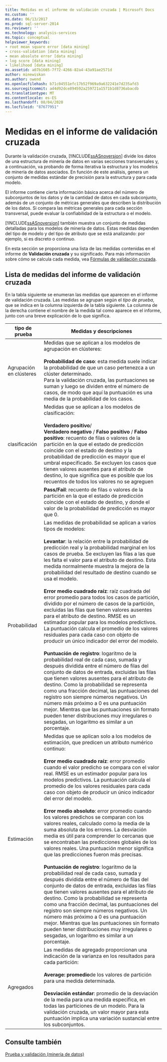 ```yaml
---
title: Medidas en el informe de validación cruzada | Microsoft Docs
ms.custom: ''
ms.date: 06/13/2017
ms.prod: sql-server-2014
ms.reviewer: ''
ms.technology: analysis-services
ms.topic: conceptual
helpviewer_keywords:
- root mean square error [data mining]
- cross-validation [data mining]
- mean absolute error [data mining]
- log score [data mining]
- likelihood [data mining]
ms.assetid: a07b1665-7f72-4266-82a4-43a91ae2571d
author: minewiskan
ms.author: owend
ms.openlocfilehash: b71c04551efc17b52f969a9a632241e7d235afd3
ms.sourcegitcommit: ad4d92dce894592a259721a1571b1d8736abacdb
ms.translationtype: MT
ms.contentlocale: es-ES
ms.lasthandoff: 08/04/2020
ms.locfileid: "87677951"
---
```

# <a name="measures-in-the-cross-validation-report"></a>Medidas en el informe de validación cruzada
  Durante la validación cruzada, [!INCLUDE[ssASnoversion](../../includes/ssasnoversion-md.md)] divide los datos de una estructura de minería de datos en varias secciones transversales y, a continuación, va probando de forma iterativa la estructura y los modelos de minería de datos asociados. En función de este análisis, genera un conjunto de medidas estándar de precisión para la estructura y para cada modelo.  
  
 El informe contiene cierta información básica acerca del número de subconjuntos de los datos y de la cantidad de datos en cada subconjunto, además de un conjunto de métricas generales que describen la distribución de los datos. Si compara las métricas generales para cada sección transversal, puede evaluar la confiabilidad de la estructura o el modelo.  
  
 [!INCLUDE[ssASnoversion](../../includes/ssasnoversion-md.md)] también muestra un conjunto de medidas detalladas para los modelos de minería de datos. Estas medidas dependen del tipo de modelo y del tipo de atributo que se está analizando: por ejemplo, si es discreto o continuo.  
  
 En esta sección se proporciona una lista de las medidas contenidas en el informe de **Validación cruzada** y su significado. Para más información sobre cómo se calcula cada medida, vea [Fórmulas de validación cruzada](cross-validation-formulas.md).  
  
## <a name="list-of-measures-in-the-cross-validation-report"></a>Lista de medidas del informe de validación cruzada  
 En la tabla siguiente se enumeran las medidas que aparecen en el informe de validación cruzada. Las medidas se agrupan según el *tipo de prueba*, que se indica en la columna izquierda de la tabla siguiente. La columna de la derecha contiene el nombre de la medida tal como aparece en el informe, junto con una breve explicación de lo que significa.  
  
|tipo de prueba|Medidas y descripciones|  
|---------------|-------------------------------|  
|Agrupación en clústeres|Medidas que se aplican a los modelos de agrupación en clústeres:<br /><br /> **Probabilidad de caso**: esta medida suele indicar la probabilidad de que un caso pertenezca a un clúster determinado. <br />                      Para la validación cruzada, las puntuaciones se suman y luego se dividen entre el número de casos, de modo que aquí la puntuación es una media de la probabilidad de los casos.|  
|clasificación|Medidas que se aplican a los modelos de clasificación:<br /><br /> **Verdadero positivo**/<br />                      **Verdadero negativo** /  **Falso positivo** /  **Falso positivo**: recuento de filas o valores de la partición en la que el estado de predicción coincide con el estado de destino y la probabilidad de predicción es mayor que el umbral especificado. Se excluyen los casos que tienen valores ausentes para el atributo de destino, lo que significa que es posible que los recuentos de todos los valores no se agreguen|  
||**Pass/Fail**: recuento de filas o valores de la partición en la que el estado de predicción coincide con el estado de destino, y donde el valor de la probabilidad de predicción es mayor que 0.|  
|Probabilidad|Las medidas de probabilidad se aplican a varios tipos de modelos:<br /><br /> **Levantar**: la relación entre la probabilidad de predicción real y la probabilidad marginal en los casos de prueba. Se excluyen las filas a las que les falta el valor para el atributo de destino. Esta medida normalmente muestra la mejora de la probabilidad del resultado de destino cuando se usa el modelo.<br /><br /> **Error medio cuadrado raíz**: raíz cuadrada del error promedio para todos los casos de partición, dividido por el número de casos de la partición, excluidas las filas que tienen valores ausentes para el atributo de destino. RMSE es un estimador popular para los modelos predictivos. La puntuación calcula el promedio de los valores residuales para cada caso con objeto de producir un único indicador del error del modelo.<br /><br /> **Puntuación de registro**: logaritmo de la probabilidad real de cada caso, sumada y después dividida entre el número de filas del conjunto de datos de entrada, excluidas las filas que tienen valores ausentes para el atributo de destino. Como la probabilidad se representa como una fracción decimal, las puntuaciones del registro son siempre números negativos. Un número más próximo a 0 es una puntuación mejor. Mientras que las puntuaciones sin formato pueden tener distribuciones muy irregulares o sesgadas, un logaritmo es similar a un porcentaje.|  
|Estimación|Medidas que se aplican solo a los modelos de estimación, que predicen un atributo numérico continuo:<br /><br /> **Error medio cuadrado raíz**: error promedio cuando el valor predicho se compara con el valor real. RMSE es un estimador popular para los modelos predictivos. La puntuación calcula el promedio de los valores residuales para cada caso con objeto de producir un único indicador del error del modelo.<br /><br /> **Error medio absoluto**: error promedio cuando los valores predichos se comparan con los valores reales, calculado como la media de la suma absoluta de los errores. La desviación media es útil para comprender lo cercanas que se encontraban las predicciones globales de los valores reales. Una puntuación menor significa que las predicciones fueron más precisas.<br /><br /> **Puntuación de registro**: logaritmo de la probabilidad real de cada caso, sumada y después dividida entre el número de filas del conjunto de datos de entrada, excluidas las filas que tienen valores ausentes para el atributo de destino. Como la probabilidad se representa como una fracción decimal, las puntuaciones del registro son siempre números negativos. Un número más próximo a 0 es una puntuación mejor. Mientras que las puntuaciones sin formato pueden tener distribuciones muy irregulares o sesgadas, un logaritmo es similar a un porcentaje.|  
|Agregados|Las medidas de agregado proporcionan una indicación de la varianza en los resultados para cada partición:<br /><br /> **Average: promedio**de los valores de partición para una medida determinada.<br /><br /> **Desviación estándar**: promedio de la desviación de la media para una medida específica, en todas las particiones de un modelo. Para la validación cruzada, un valor mayor para esta puntuación implica una variación sustancial entre los subconjuntos.|  
  
## <a name="see-also"></a>Consulte también  
 [Prueba y validación &#40;minería de datos&#41;](testing-and-validation-data-mining.md)  
  
  
